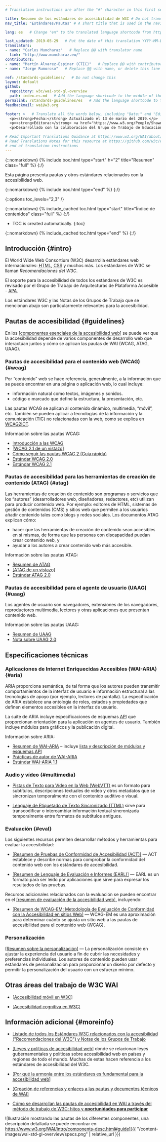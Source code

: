 ```yaml
---
# Translation instructions are after the "#" character in this first section. They are comments that do not show up in the web page. You do not need to translate the instructions after #.

title: Resumen de los estándares de accesibilidad de W3C # Do not translate "title:". Do translate the text after "title:".
nav_title: "Estándares/Pautas" # A short title that is used in the navigation

lang: es   # Change "en" to the translated language shortcode from https://www.iana.org/assignments/language-subtag-registry/language-subtag-registry

last_updated: 2019-05-29   # Put the date of this translation YYYY-MM-DD (with month in the middle)
translators: 
- name: "Carlos Muncharaz"   # Replace @@ with translator name
  link: "http://www.muncharaz.eu/"
contributors:
- name: "Martín Álvarez-Espinar (CTIC)"   # Replace @@ with contributor name, or delete this line if none
- name: "Jorge Rumoroso"   # Replace @@ with name, or delete this line if not multiple contributors

ref: /standards-guidelines/   # Do not change this
layout: default
github:
  repository: w3c/wai-std-gl-overview
  path: index.es.md   # Add the language shortcode to the middle of the filename, for example index.fr.md
permalink: /standards-guidelines/es   # Add the language shortcode to the end; for example /standards-guidelines/fr
feedbackmail: wai@w3.org

footer: >   # Translate all the words below, including "Date:" and "Editor:". Do not change these dates.
  <p><strong>Fecha:</strong> Actualizado el 13 de marzo del 2019.</p>
  <p><strong>Editora:</strong> <a href="https://www.w3.org/People/Shawn/">Shawn Lawton Henry</a>.</p>
  <p>Desarrollado con la colaboración del Grupo de Trabajo de Educación y Difusión (<a href="https://www.w3.org/WAI/EO/">EOWG</a>).</p>

# Read Important Translations Guidance at https://www.w3.org/WAI/about/translating/#important
# Read Translations Notes for this resource at https://github.com/w3c/wai-std-gl-overview/blob/master/README.md
# end of translation instructions
---
```



{::nomarkdown}
{% include box.html type="start" h="2" title="Resumen" class="full" %}
{:/}

Esta página presenta pautas y otros estándares relacionados con la accesibilidad web.

{::nomarkdown}
{% include box.html type="end" %}
{:/}


{::options toc_levels="2,3" /}

{::nomarkdown}
{% include_cached toc.html type="start" title="Índice de contenidos" class="full" %}
{:/}

-   TOC is created automatically.
{:toc}

{::nomarkdown}
{% include_cached toc.html type="end" %}
{:/}

## Introducción {#intro}

El World Wide Web Consortium (W3C) desarrolla estándares web internacionales: <abbr title="Hypertext Markup Language">HTML</abbr>, <abbr title="Cascading Style Sheets">CSS</abbr> y muchos más. Los estándares de W3C se llaman <dfn>Recomendaciones del W3C</dfn>.
 
El soporte para la accesibilidad de todos los estándares de W3C es revisado por el Grupo de Trabajo de Arquitecturas de Plataforma Accesible - [APA](/about/groups/apawg/).
 
Los estándares W3C y las Notas de los Grupos de Trabajo que se mencionan abajo son particularmente relevantes para la accesibilidad.

## Pautas de accesibilidad {#guidelines}

En los [[componentes esenciales de la accesibilidad web]](/fundamentals/components/) se puede ver que la accesibilidad depende de varios componentes de desarrollo web que interactúan juntos y cómo se aplican las pautas de WAI (WCAG, ATAG, UAAG).

### Pautas de accesibilidad para el contenido web (WCAG) {#wcag}

Por “contenido” web se hace referencia, generalmente, a la información que se puede encontrar en una página o aplicación web, lo cual incluye:
 
* información natural como textos, imágenes y sonidos.
* código o marcado que define la estructura, la presentación, etc.
 
Las pautas WCAG se aplican al contenido dinámico, multimedia, “móvil”, etc. También se pueden aplicar a tecnologías de la información y la comunicación (TIC) no relacionadas con la web, como se explica en [WCAG2ICT](/standards-guidelines/wcag/non-web-ict/).

Información sobre las pautas WCAG:
- [Introducción a las WCAG](  /standards-guidelines/wcag/)
- [[WCAG 2.1 de un vistazo]](/standards-guidelines/wcag/glance/)
- [Cómo seguir las pautas WCAG 2 (Guía rápida)](https://www.w3.org/WAI/WCAG21/quickref/)
- [Estándar WCAG 2.0](https://www.w3.org/TR/WCAG20/)
- [Estándar WCAG 2.1](https://www.w3.org/TR/WCAG21/)

### Pautas de accesibilidad para las herramientas de creación de contenido (ATAG) {#atag}

Las herramientas de creación de contenido son programas o servicios que los “autores” (desarrolladores web, diseñadores, redactores, etc) utilizan para producir contenido web. Por ejemplo: editores de HTML, sistemas de gestión de contenidos (CMS) y sitios web que permiten a los usuarios añadir contenido tales como blogs y redes sociales. Los documentos ATAG explican cómo:

* hacer que las herramientas de creación de contenido sean accesibles en sí mismas, de forma que las personas con discapacidad puedan crear contenido web, y
* ayudar a los autores a crear contenido web más accesible.

Información sobre las pautas ATAG:
- [Resumen de ATAG](/standards-guidelines/atag/)
- [[ATAG de un vistazo]](/standards-guidelines/atag/glance/)
- [Estándar ATAG 2.0](https://www.w3.org/TR/ATAG/)

### Pautas de accesibilidad para el agente de usuario (UAAG) {#uaag}

Los agentes de usuario son navegadores, extensiones de los navegadores, reproductores multimedia, lectores y otras aplicaciones que presentan contenido web.

Información sobre las pautas UAAG:
- [Resumen de UAAG](/standards-guidelines/uaag/)
- [Nota sobre UAAG 2.0](https://www.w3.org/TR/UAAG20/)

## Especificaciones técnicas

### Aplicaciones de Internet Enriquecidas Accesibles (WAI-ARIA) {#aria}

ARIA proporciona semántica, de tal forma que los autores pueden transmitir comportamientos de la interfaz de usuario e información estructural a las tecnologías de apoyo (por ejemplo, lectores de pantalla). La especificación de ARIA establece una ontología de roles, estados y propiedades que definen elementos accesibles en la interfaz de usuario.

La suite de ARIA incluye especificaciones de esquemas <abbr title="application programming interface">API</abbr> que proporcionan orientación para la aplicación en agentes de usuario. También incluye módulos para gráficos y la publicación digital.

Información sobre ARIA:
- [Resumen de WAI-ARIA](/standards-guidelines/aria/) – incluye [lista y descripción de módulos y esquemas API](/standards-guidelines/aria/#versions)
- [Prácticas de autor de WAI-ARIA](https://www.w3.org/TR/wai-aria-practices/)
- [Estándar WAI-ARIA 1.1](https://www.w3.org/TR/wai-aria-1.1/)

### Audio y vídeo {#multimedia}

- [Pistas de Texto para Vídeo en la Web (WebVTT)](https://www.w3.org/TR/webvtt/) es un formato para subtítulos, descripciones textuales de vídeo y otros metadatos que se sincronizan temporalmente con el contenido auditivo o visual.

- [Lenguaje de Etiquetado de Texto Sincronizado (TTML)](https://www.w3.org/TR/ttml/) sirve para transcodificar o intercambiar información textual sincronizada temporalmente entre formatos de subtítulos antiguos.

### Evaluación {#eval}

Los siguientes recursos permiten desarrollar métodos y herramientas para evaluar la accesibilidad:

- [[Resumen de Pruebas de Conformidad de Accesibilidad (ACT)]](/standards-guidelines/act/) &mdash; ACT establece y describe normas para comprobar la conformidad del contenido web con los estándares de accesibilidad.

- [[Resumen de Lenguaje de Evaluación e Informes (EARL)]](/standards-guidelines/earl/) &mdash; EARL es un formato para ser leído por aplicaciones que sirve para expresar los resultados de las pruebas.

Recursos adicionales relacionados con la evaluación se pueden encontrar en el [[resumen de evaluación de la accesibilidad web]](/test-evaluate/), incluyendo:

- [[Resumen de WCAG-EM: Metodología de Evaluación de Conformidad con la Accesibilidad en sitios Web]](/test-evaluate/conformance/wcag-em/) &mdash; WCAG-EM es una aproximación para determinar cuánto se ajusta un sitio web a las pautas de accesibilidad para el contenido web (WCAG).

### Personalización

[[Resumen sobre la personalización]](/personalization/) &mdash; La personalización consiste en ajustar la experiencia del usuario a fin de cubrir las necesidades y preferencias individuales. Los autores de contenido pueden usar estándares de personalización para proporcionar un diseño por defecto y permitir la personalización del usuario con un esfuerzo mínimo.

## Otras áreas del trabajo de W3C WAI

- [[Accesibilidad móvil en W3C]](/standards-guidelines/mobile/)

- [[Accesibilidad cognitiva en W3C]](/cognitive/)

## Información adicional {#moreinfo}

- [Listado de todos los Estándares W3C relacionados con la accesibilidad ("Recomendaciones del W3C") y Notas de los Grupos de Trabajo](https://www.w3.org/TR/#tr_Accessibility__All_)

- [[Leyes y políticas de accesibilidad web]](/policies/) donde se relacionan leyes gubernamentales y políticas sobre accesibilidad web en países y regiones de todo el mundo. Muchas de estas hacen referencia a los estándares de accesibilidad del W3C.

- [[Por qué la armonía entre los estándares es fundamental para la accesibilidad web]](/standards-guidelines/harmonization/)

- [[Creación de referencias y enlaces a las pautas y documentos técnicos de WAI]](/standards-guidelines/linking/)

- [Cómo se desarrollan las pautas de accesibilidad en WAI a través del método de trabajo de W3C: hitos y **oportunidades para participar**](/standards-guidelines/w3c-process/)

![Ilustración mostrando las pautas de los diferentes componentes, una descripción detallada se puede encontrar en https://www.w3.org/WAI/intro/components-desc.html#guide]({{ "/content-images/wai-std-gl-overview/specs.png" | relative_url }})
